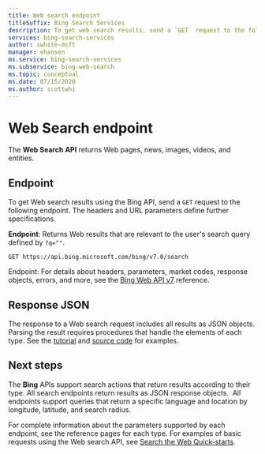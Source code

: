 ```yaml
---
title: Web search endpoint
titleSuffix: Bing Search Services
description: To get web search results, send a `GET` request to the following endpoint. The headers and URL parameters define further specifications.
services: bing-search-services
author: swhite-msft
manager: ehansen
ms.service: bing-search-services
ms.subservice: bing-web-search
ms.topic: conceptual
ms.date: 07/15/2020
ms.author: scottwhi
---
```


# Web Search endpoint

The **Web Search API** returns Web pages, news, images, videos, and entities.

## Endpoint

To get Web search results using the Bing API, send a `GET` request to the following endpoint. The headers and URL parameters define further specifications.

**Endpoint**: Returns Web results that are relevant to the user's search query defined by `?q=""`.

```http
GET https://api.bing.microsoft.com/bing/v7.0/search
```

Endpoint: For details about headers, parameters, market codes, response objects, errors, and more, see the [Bing Web API v7](reference/endpoints.md) reference.

## Response JSON

The response to a Web search request includes all results as JSON objects. Parsing the result requires procedures that handle the elements of each type. See the [tutorial](tutorial/bing-web-search-single-page-app.md) and [source code](https://github.com/Azure-Samples/cognitive-services-REST-api-samples/tree/master/Tutorials/Bing-Web-Search) for examples.

## Next steps

The **Bing** APIs support search actions that return results according to their type. All search endpoints return results as JSON response objects.  All endpoints support queries that return a specific language and location by longitude, latitude, and search radius.

For complete information about the parameters supported by each endpoint, see the reference pages for each type.
For examples of basic requests using the Web search API, see [Search the Web Quick-starts](quickstarts/csharp.md).
